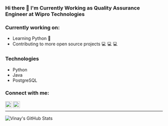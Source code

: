 ### Hi there 👋 I'm Currently Working as Quality Assurance Engineer at Wipro Technologies


### Currently working on: 
- Learning Python 🐍
- Contributing to more open source projects 💻 💻 💻

### Technologies
- Python
- Java
- PostgreSQL

### Connect with me: 
[<img align="left" alt ="Cindy's LinkedIn" width="22px" src="https://cdn.jsdelivr.net/npm/simple-icons@v3/icons/linkedin.svg"/>][linkedin]
[<img align="left" alt ="Cindy's Twitter" width="22px" src="https://cdn.jsdelivr.net/npm/simple-icons@v3/icons/twitter.svg"/>][twitter]

<br>

---

<img align="left" alt="Vinay's GitHub Stats" src="https://github-readme-stats.vercel.app/api?username=V1NAY8&show_icons=true&hide_border=true"/>


[twitter]: https://twitter.com/pvinay1998/
[linkedin]: https://www.linkedin.com/in/saivinay8/

